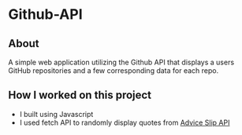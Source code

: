 # Github-API

## About
<p>A simple web application utilizing the Github API that displays a users GitHub repositories and a few corresponding data for each repo.</p>

## How I worked on this project

- I built using Javascript
- I used fetch API to randomly display quotes from [Advice Slip API](https://api.adviceslip.com/advice)
